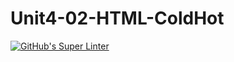 # Unit4-02-HTML-ColdHot
[![GitHub's Super Linter](https://github.com/ICS20-Programming-Graeme-Barbe/Unit4-02-HTML-ColdHot/workflows/GitHub's%20Super%20Linter/badge.svg)](https://github.com/ICS20-Programming-Graeme-Barbe/Unit4-02-HTML-ColdHot/actions)

